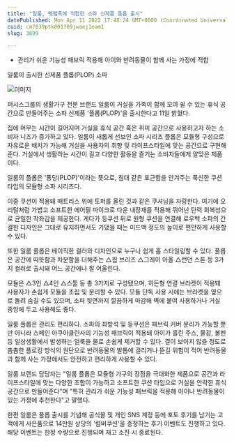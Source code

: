 ```yaml
---
title: "일룸, 펫팸족에 적합한 소파 신제품 플롭 출시"
datePublished: Mon Apr 11 2022 17:48:24 GMT+0000 (Coordinated Universal Time)
cuid: cm7039ptk001f09jwaej1eam1
slug: 3699

---
```



- 관리가 쉬운 기능성 패브릭 적용해 아이와 반려동물이 함께 사는 가정에 적합

일룸이 출시한 신제품 플롭(PLOP) 소파

![이미지](https://cdn.hashnode.com/res/hashnode/image/upload/v1739254577022/d32b6a2b-4bf4-446f-b9ca-2b21a92951e7.jpeg)

퍼시스그룹의 생활가구 전문 브랜드 일룸이 거실을 가족이 함께 모여 쉴 수 있는 휴식 공간으로 만들어주는 소파 신제품 '플롭(PLOP)'을 출시한다고 11일 밝혔다.

집에 머무는 시간이 길어지며 거실을 휴식 공간 혹은 취미 공간으로 사용하고자 하는 소비자 니즈가 증가하고 있다. 일룸이 새롭게 선보인 소파 시리즈 플롭은 모듈형 구성으로 자유로운 배치가 가능해 거실을 사용자의 취향 및 라이프스타일에 맞는 공간으로 구현해준다. 거실에서 생활하는 시간이 길고 다양한 활동을 즐기는 소비자들에게 알맞은 제품이다.

일룸의 플롭은 '퐁당(PLOP)'이라는 뜻으로, 침대 같은 포근함을 안겨주는 푹신한 쿠션 타입의 모듈형 소파 시리즈다.

이중 쿠션이 적용돼 매트리스 위에 토퍼를 올린 것과 같은 쿠셔닝을 자랑한다. 여기에 오리털처럼 가볍고 소프트한 에어필 마이크로 다운 내장재를 적용해 뛰어난 탄력 회복성으로 균일한 착좌감을 제공한다. 게다가 등쿠션 뒤로 원형 쿠션을 연결해 로우백 소파의 간결한 디자인은 그대로 유지하면서도 기댔을 때는 미드백 정도의 높이로 편안하게 사용할 수 있다.

또한 일룸 플롭은 베이직한 컬러와 디자인으로 누구나 쉽게 홈 스타일링할 수 있다. 플롭은 공간에 따뜻함과 차분함을 더해주는 △웜 브리즈 △그레이 아울 △런던 스톤 등 3가지 컬러로 출시돼 어느 공간에나 잘 어울린다.

모듈은 △3인 △4인 △스툴 등 총 3가지로 구성됐으며, 히든형 연결 브라켓이 적용돼 사용자가 손쉽게 모듈을 조립 및 분리할 수 있다. 모듈 단독 사용 시에는 브라켓을 옆으로 돌려 숨길 수도 있으며, 소파 뒷면까지 깔끔하게 마감해 벽에 붙여 사용하거나 거실 중앙에 두고 사용해도 좋다.

일룸 플롭은 관리도 편리하다. 소파의 좌방석 및 등쿠션은 패브릭 커버 분리가 가능할 뿐만 아니라 스페인 아쿠아클린사의 기능성 패브릭이 적용돼 아이가 흘린 주스, 물감, 볼펜 등 일상생활에서 발생하는 얼룩을 물로 손쉽게 제거할 수 있다. 결이 보이지 않을 정도로 촘촘한 플로킹 방식의 원단으로 반려동물의 발톱에 걸리거나 뜯길 위험이 적어 반려동물과 함께 사는 가정에서도 안전하고 편리하게 사용할 수 있다.

일룸 브랜드 담당자는 "일룸 플롭은 모듈형 가구의 장점을 극대화한 제품으로 공간과 라이프스타일에 맞는 다양한 조합이 가능하고 소프트한 쿠션 타입으로 거실을 안락한 휴식 공간으로 만들어준다"며 "특히 관리가 쉬운 기능성 패브릭을 적용해 아이나 반려동물이 있는 가정에 추천한다"고 말했다.

한편 일룸은 플롭 출시를 기념해 공식몰 및 개인 SNS 계정 등에 포토 후기를 남기는 고객에게 사은품으로 14만원 상당의 '럼버쿠션'을 증정하는 후기 이벤트도 진행하고 있다. 해당 이벤트는 한정 수량으로 진행되며 재고 소진 시 종료된다.